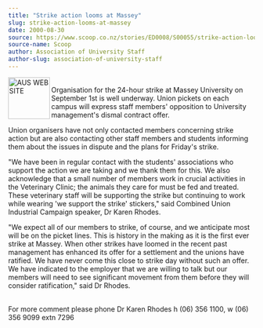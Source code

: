 ```yaml
---
title: "Strike action looms at Massey"
slug: strike-action-looms-at-massey
date: 2000-08-30
source: https://www.scoop.co.nz/stories/ED0008/S00055/strike-action-looms-at-massey.htm
source-name: Scoop
author: Association of University Staff
author-slug: association-of-university-staff
---
```


<p><img align="left" width="85" height="85" src="http://www.aus.ac.nz/pictures/logo.gif" alt="AUS WEB SITE" border="0"><br>Organisation for the
24-hour strike at Massey University on September 1st is well
underway. Union pickets on each campus will express staff
members' opposition to University management's dismal
contract offer.</p>

<p>Union organisers have not only contacted
members concerning strike action but are also contacting
other staff members and students informing them about the
issues in dispute and the plans for Friday's strike.</p>

<p>"We
have been in regular contact with the students' associations
who support the action we are taking and we thank them for
this.  We also acknowledge that a small number of members
work in crucial activities in the Veterinary Clinic; the
animals they care for must be fed and treated.  These
veterinary staff will be supporting the strike but
continuing to work while wearing 'we support the strike'
stickers," said Combined Union Industrial Campaign speaker,
Dr Karen Rhodes.</p>

<p>"We expect all of our members to strike,
of course, and we anticipate most will be on the picket
lines.  This is history in the making as it is the first
ever strike at Massey.  When other strikes have loomed in
the recent past management has enhanced its offer for a
settlement and the unions have ratified.  We have never come
this close to strike day without such an offer.  We have
indicated to the employer that we are willing to talk but
our members will need to see significant movement from them
before they will consider ratification," said Dr
Rhodes.</p>

<p><br>For more comment please phone Dr Karen Rhodes
h (06) 356 1100, w (06) 356 9099 extn
7296<br><p>
         